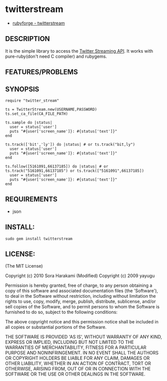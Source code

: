 # twitterstream

* [rubyforge - twitterstream](http://rubyforge.org/projects/twitterstream/)

## DESCRIPTION

It is the simple library to access the [Twitter Streaming API](http://apiwiki.twitter.com/Streaming-API-Documentation). It works with pure-ruby(don't need C compiler) and rubygems.

## FEATURES/PROBLEMS

## SYNOPSIS

    require "twitter_stream"

    ts = TwitterStream.new(USERNAME,PASSWORD)
    ts.set_ca_file(CA_FILE_PATH)

    ts.sample do |status|
      user = status['user']
      puts "#{user['screen_name']}: #{status['text']}"
    end

    ts.track(['bit','ly']) do |status| # or ts.track("bit,ly")
      user = status['user']
      puts "#{user['screen_name']}: #{status['text']}"
    end

    ts.follow([5161091,66137185]) do |status| # or ts.track("5161091,66137185") or ts.track(["5161091",66137185])
      user = status['user']
      puts "#{user['screen_name']}: #{status['text']}"
    end

## REQUIREMENTS

* json

## INSTALL:

    sudo gem install twitterstream

## LICENSE:

(The MIT License)

Copyright (c) 2010 Sora Harakami (Modified)
Copyright (c) 2009 yayugu

Permission is hereby granted, free of charge, to any person obtaining
a copy of this software and associated documentation files (the
'Software'), to deal in the Software without restriction, including
without limitation the rights to use, copy, modify, merge, publish,
distribute, sublicense, and/or sell copies of the Software, and to
permit persons to whom the Software is furnished to do so, subject to
the following conditions:

The above copyright notice and this permission notice shall be
included in all copies or substantial portions of the Software.

THE SOFTWARE IS PROVIDED 'AS IS', WITHOUT WARRANTY OF ANY KIND,
EXPRESS OR IMPLIED, INCLUDING BUT NOT LIMITED TO THE WARRANTIES OF
MERCHANTABILITY, FITNESS FOR A PARTICULAR PURPOSE AND NONINFRINGEMENT.
IN NO EVENT SHALL THE AUTHORS OR COPYRIGHT HOLDERS BE LIABLE FOR ANY
CLAIM, DAMAGES OR OTHER LIABILITY, WHETHER IN AN ACTION OF CONTRACT,
TORT OR OTHERWISE, ARISING FROM, OUT OF OR IN CONNECTION WITH THE
SOFTWARE OR THE USE OR OTHER DEALINGS IN THE SOFTWARE.
